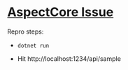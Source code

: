 # [AspectCore Issue](https://github.com/dotnetcore/AspectCore-Framework/issues/196)

Repro steps:

* `dotnet run`

* Hit http://localhost:1234/api/sample
